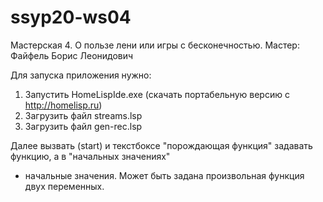 # ssyp20-ws04
Мастерская 4. О пользе лени или игры с бесконечностью. Мастер: Файфель Борис Леонидович

Для запуска приложения нужно:

1. Запустить HomeLispIde.exe   (скачать портабельную версию с http://homelisp.ru)
2. Загрузить файл streams.lsp
3. Загрузить файл gen-rec.lsp

Далее вызвать (start) и текстбоксе "порождающая функция" задавать функцию, а в "начальных значениях"
- начальные значения. Может быть задана произвольная функция двух переменных.




